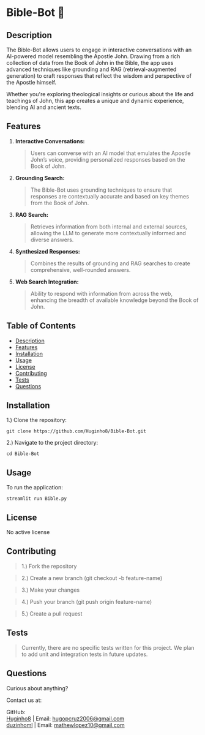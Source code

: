 # Bible-Bot 📖

## Description

The Bible-Bot allows users to engage in interactive conversations with an AI-powered model resembling the Apostle John. Drawing from a rich collection of data from the Book of John in the Bible, the app uses advanced techniques like grounding and RAG (retrieval-augmented generation) to craft responses that reflect the wisdom and perspective of the Apostle himself.

Whether you're exploring theological insights or curious about the life and teachings of John, this app creates a unique and dynamic experience, blending AI and ancient texts.

## Features

1. **Interactive Conversations:**

   > Users can converse with an AI model that emulates the Apostle John’s voice, providing personalized responses based on the Book of John.

2. **Grounding Search:**

   > The Bible-Bot uses grounding techniques to ensure that responses are contextually accurate and based on key themes from the Book of John.

3. **RAG Search:**

   > Retrieves information from both internal and external sources, allowing the LLM to generate more contextually informed and diverse answers.

4. **Synthesized Responses:**

   > Combines the results of grounding and RAG searches to create comprehensive, well-rounded answers.

5. **Web Search Integration:**

   > Ability to respond with information from across the web, enhancing the breadth of available knowledge beyond the Book of John.

## Table of Contents

- [Description](#description)
- [Features](#features)
- [Installation](#installation)
- [Usage](#usage)
- [License](#license)
- [Contributing](#contributing)
- [Tests](#tests)
- [Questions](#questions)

## Installation

1.) Clone the repository:

```
git clone https://github.com/Huginho8/Bible-Bot.git
```

2.) Navigate to the project directory:

```
cd Bible-Bot
```

## Usage

To run the application:

```
streamlit run Bible.py
```

## License

No active license

## Contributing

> 1.) Fork the repository

> 2.) Create a new branch (git checkout -b feature-name)

> 3.) Make your changes

> 4.) Push your branch (git push origin feature-name)

> 5.) Create a pull request

## Tests

> Currently, there are no specific tests written for this project. We plan to add unit and integration tests in future updates.

## Questions

Curious about anything?

Contact us at:

GitHub:  
[Huginho8](https://github.com/Huginho8) | Email: hugopcruz2006@gmail.com  
[duzinhoml](https://github.com/duzinhoml) | Email: mathewlopez10@gmail.com
